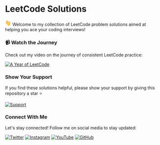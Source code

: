 # LeetCode Solutions 

<img src="https://raw.githubusercontent.com/DhanushNehru/DhanushNehru/master/assets/wave.gif" width="20px" height="20px"/> Welcome to my collection of LeetCode problem solutions aimed at helping you ace your coding interviews!

### 📹 Watch the Journey

Check out my video on the journey of consistent LeetCode practice:

[![A Year of LeetCode](https://img.youtube.com/vi/J-hDaEU8smE/0.jpg)](https://youtu.be/J-hDaEU8smE?si=0MIOxDQHw_VgbJZZ)

### Show Your Support

If you find these solutions helpful, please show your support by giving this repository a star ⭐

[![Support](https://img.shields.io/badge/Support-Buy%20Me%20A%20Coffee-orange?style=flat-square)](https://ko-fi.com/dhanushnehru)

### Connect With Me

Let's stay connected! Follow me on social media to stay updated:

[![Twitter](https://img.shields.io/badge/Twitter-Follow-blue?style=flat-square&logo=twitter)](https://twitter.com/Dhanush_Nehru) 
[![Instagram](https://img.shields.io/badge/Instagram-Follow-blue?style=flat-square&logo=instagram)](https://www.instagram.com/dhanush_nehru/) 
[![YouTube](https://img.shields.io/badge/YouTube-Subscribe-red?style=flat-square&logo=youtube)](https://www.youtube.com/@dhanushnehru?sub_confirmation=1) 
[![GitHub](https://img.shields.io/badge/GitHub-Follow-blue?style=flat-square&logo=github)](https://github.com/DhanushNehru)
